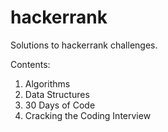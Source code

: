 # hackerrank
Solutions to hackerrank challenges.

Contents:

1. Algorithms
2. Data Structures
3. 30 Days of Code
4. Cracking the Coding Interview
